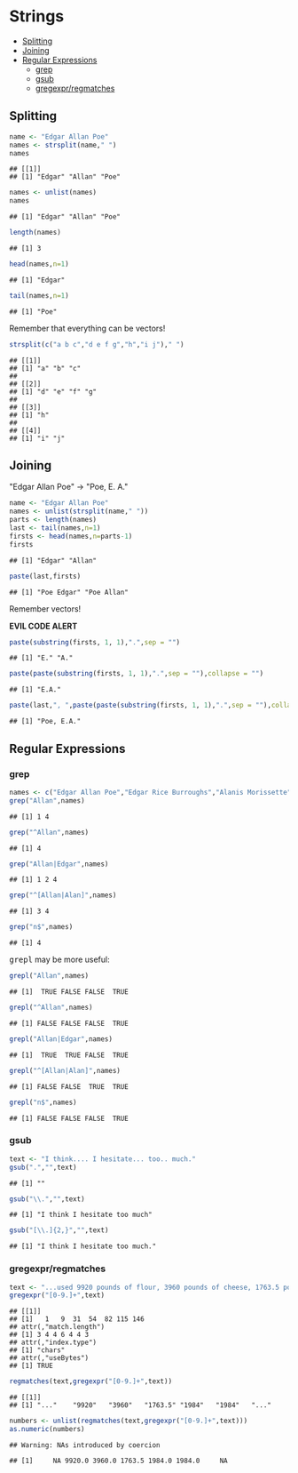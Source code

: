 Strings
================

-   [Splitting](#splitting)
-   [Joining](#joining)
-   [Regular Expressions](#regular-expressions)
    -   [grep](#grep)
    -   [gsub](#gsub)
    -   [gregexpr/regmatches](#gregexprregmatches)

Splitting
---------

``` r
name <- "Edgar Allan Poe"
names <- strsplit(name," ")
names
```

    ## [[1]]
    ## [1] "Edgar" "Allan" "Poe"

``` r
names <- unlist(names)
names
```

    ## [1] "Edgar" "Allan" "Poe"

``` r
length(names)
```

    ## [1] 3

``` r
head(names,n=1)
```

    ## [1] "Edgar"

``` r
tail(names,n=1)
```

    ## [1] "Poe"

Remember that everything can be vectors!

``` r
strsplit(c("a b c","d e f g","h","i j")," ")
```

    ## [[1]]
    ## [1] "a" "b" "c"
    ## 
    ## [[2]]
    ## [1] "d" "e" "f" "g"
    ## 
    ## [[3]]
    ## [1] "h"
    ## 
    ## [[4]]
    ## [1] "i" "j"

Joining
-------

"Edgar Allan Poe" -&gt; "Poe, E. A."

``` r
name <- "Edgar Allan Poe"
names <- unlist(strsplit(name," "))
parts <- length(names)
last <- tail(names,n=1)
firsts <- head(names,n=parts-1)
firsts
```

    ## [1] "Edgar" "Allan"

``` r
paste(last,firsts)
```

    ## [1] "Poe Edgar" "Poe Allan"

Remember vectors!

<b>EVIL CODE ALERT</b>

``` r
paste(substring(firsts, 1, 1),".",sep = "")
```

    ## [1] "E." "A."

``` r
paste(paste(substring(firsts, 1, 1),".",sep = ""),collapse = "")
```

    ## [1] "E.A."

``` r
paste(last,", ",paste(paste(substring(firsts, 1, 1),".",sep = ""),collapse = ""),sep="")
```

    ## [1] "Poe, E.A."

Regular Expressions
-------------------

### grep

``` r
names <- c("Edgar Allan Poe","Edgar Rice Burroughs","Alanis Morissette","Allan Quatermain")
grep("Allan",names)
```

    ## [1] 1 4

``` r
grep("^Allan",names)
```

    ## [1] 4

``` r
grep("Allan|Edgar",names)
```

    ## [1] 1 2 4

``` r
grep("^[Allan|Alan]",names)
```

    ## [1] 3 4

``` r
grep("n$",names)
```

    ## [1] 4

<tt>grepl</tt> may be more useful:

``` r
grepl("Allan",names)
```

    ## [1]  TRUE FALSE FALSE  TRUE

``` r
grepl("^Allan",names)
```

    ## [1] FALSE FALSE FALSE  TRUE

``` r
grepl("Allan|Edgar",names)
```

    ## [1]  TRUE  TRUE FALSE  TRUE

``` r
grepl("^[Allan|Alan]",names)
```

    ## [1] FALSE FALSE  TRUE  TRUE

``` r
grepl("n$",names)
```

    ## [1] FALSE FALSE FALSE  TRUE

### gsub

``` r
text <- "I think.... I hesitate... too.. much."
gsub(".","",text)
```

    ## [1] ""

``` r
gsub("\\.","",text)
```

    ## [1] "I think I hesitate too much"

``` r
gsub("[\\.]{2,}","",text)
```

    ## [1] "I think I hesitate too much."

### gregexpr/regmatches

``` r
text <- "...used 9920 pounds of flour, 3960 pounds of cheese, 1763.5 pounds of mushrooms, 1984 pounds of tomato puree, and 1984 pounds of chopped tomatoes..."
gregexpr("[0-9.]+",text)
```

    ## [[1]]
    ## [1]   1   9  31  54  82 115 146
    ## attr(,"match.length")
    ## [1] 3 4 4 6 4 4 3
    ## attr(,"index.type")
    ## [1] "chars"
    ## attr(,"useBytes")
    ## [1] TRUE

``` r
regmatches(text,gregexpr("[0-9.]+",text))
```

    ## [[1]]
    ## [1] "..."    "9920"   "3960"   "1763.5" "1984"   "1984"   "..."

``` r
numbers <- unlist(regmatches(text,gregexpr("[0-9.]+",text)))
as.numeric(numbers)
```

    ## Warning: NAs introduced by coercion

    ## [1]     NA 9920.0 3960.0 1763.5 1984.0 1984.0     NA
